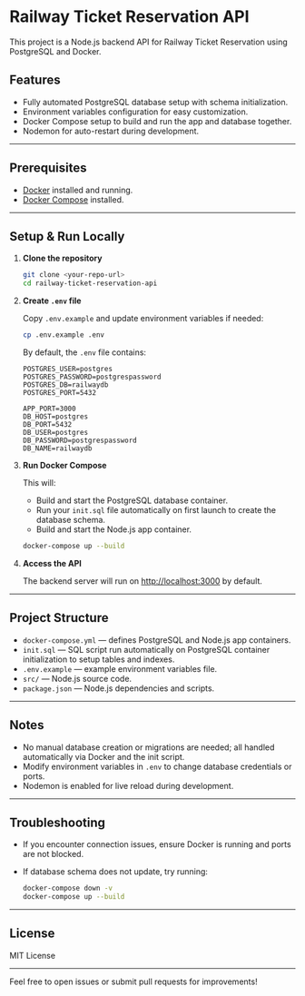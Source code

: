 # Railway Ticket Reservation API

This project is a Node.js backend API for Railway Ticket Reservation using PostgreSQL and Docker.

## Features

- Fully automated PostgreSQL database setup with schema initialization.
- Environment variables configuration for easy customization.
- Docker Compose setup to build and run the app and database together.
- Nodemon for auto-restart during development.

---

## Prerequisites

- [Docker](https://docs.docker.com/get-docker/) installed and running.
- [Docker Compose](https://docs.docker.com/compose/install/) installed.

---

## Setup & Run Locally

1. **Clone the repository**

   ```bash
   git clone <your-repo-url>
   cd railway-ticket-reservation-api
   ```

2. **Create `.env` file**

   Copy `.env.example` and update environment variables if needed:

   ```bash
   cp .env.example .env
   ```

   By default, the `.env` file contains:

   ```env
   POSTGRES_USER=postgres
   POSTGRES_PASSWORD=postgrespassword
   POSTGRES_DB=railwaydb
   POSTGRES_PORT=5432

   APP_PORT=3000
   DB_HOST=postgres
   DB_PORT=5432
   DB_USER=postgres
   DB_PASSWORD=postgrespassword
   DB_NAME=railwaydb
   ```

3. **Run Docker Compose**

   This will:

   - Build and start the PostgreSQL database container.
   - Run your `init.sql` file automatically on first launch to create the database schema.
   - Build and start the Node.js app container.

   ```bash
   docker-compose up --build
   ```

4. **Access the API**

   The backend server will run on [http://localhost:3000](http://localhost:3000) by default.

---

## Project Structure

- `docker-compose.yml` — defines PostgreSQL and Node.js app containers.
- `init.sql` — SQL script run automatically on PostgreSQL container initialization to setup tables and indexes.
- `.env.example` — example environment variables file.
- `src/` — Node.js source code.
- `package.json` — Node.js dependencies and scripts.

---

## Notes

- No manual database creation or migrations are needed; all handled automatically via Docker and the init script.
- Modify environment variables in `.env` to change database credentials or ports.
- Nodemon is enabled for live reload during development.

---

## Troubleshooting

- If you encounter connection issues, ensure Docker is running and ports are not blocked.
- If database schema does not update, try running:

  ```bash
  docker-compose down -v
  docker-compose up --build
  ```

---

## License

MIT License

---

Feel free to open issues or submit pull requests for improvements!
